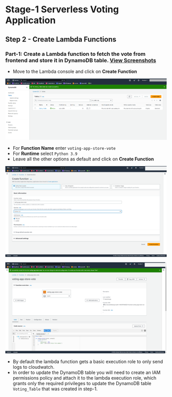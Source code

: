 # Stage-1 Serverless Voting Application

## Step 2 - Create Lambda Functions

### **Part-1: Create a Lambda function to fetch the vote from frontend and store it in DynamoDB table.** [View Screenshots](./02_LABINSTRUCTIONS/Stage1_Step2_Part1.md)

- Move to the Lambda console and click on **Create Function** 

![Screenshots1](Stage1_Step2_Part1.1.png)

- For **Function Name** enter `voting-app-store-vote`
- For **Runtime** select `Python 3.9`
- Leave all the other options as default and click on **Create Function**

![Screenshots2](Stage1_Step2_Part1.2.png)

![Screenshots3](Stage1_Step2_Part1.3.png)

- By default the lambda function gets a basic execution role to only send logs to cloudwatch.
- In order to update the DynamoDB table you will need to create an IAM permissions policy and attach it to the lambda execution role, which grants only the required privileges to update the DynamoDB table `Voting_Table` that was created in step-1.






